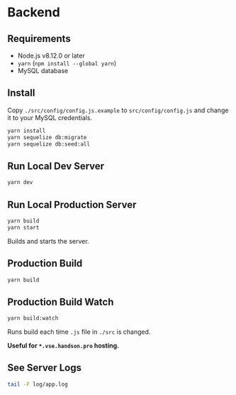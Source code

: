 # Backend

## Requirements

- Node.js v8.12.0 or later
- `yarn` (`npm install --global yarn`)
- MySQL database

## Install

Copy `./src/config/config.js.example` to `src/config/config.js` and change it to your MySQL credentials.

```sh
yarn install
yarn sequelize db:migrate
yarn sequelize db:seed:all
```

## Run Local Dev Server

```sh
yarn dev
```

## Run Local Production Server

```sh
yarn build
yarn start
```

Builds and starts the server.

## Production Build

```sh
yarn build
```

## Production Build Watch

```sh
yarn build:watch
```

Runs build each time `.js` file in `./src` is changed.

**Useful for `*.vse.handson.pro` hosting.**

## See Server Logs

```sh
tail -F log/app.log
```
